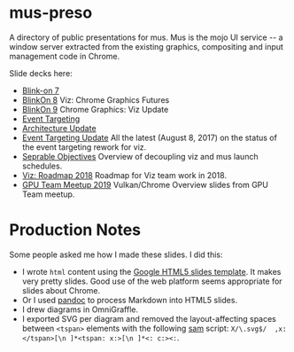 # mus-preso
A directory of public presentations for mus. Mus is the mojo UI service -- a window
server extracted from the existing graphics, compositing and input management
code in Chrome. 

Slide decks here:

*  [Blink-on 7](https://cdn.rawgit.com/chromium/mus-preso/a5701889/blinkon/index.html)
*  [BlinkOn 8](https://goo.gl/3RLBav) Viz: Chrome Graphics Futures
*  [BlinkOn 9](https://goo.gl/UkEmP9) Chrome Graphics: Viz Update 
*  [Event Targeting](https://cdn.rawgit.com/chromium/mus-preso/706199ba/events/index.html)
*  [Architecture Update](https://goo.gl/Kd0jy8)
*  [Event Targeting Update](https://goo.gl/YKM4tF) All the latest (August 8, 2017) on the status of the event targeting rework for viz.
*  [Seprable Objectives](https://goo.gl/rpiWbW) Overview of decoupling viz and mus launch schedules.
*  [Viz: Roadmap 2018](https://goo.gl/yLE6cM) Roadmap for Viz team work in 2018.
*  [GPU Team Meetup 2019]() Vulkan/Chrome Overview slides from GPU Team meetup.

# Production Notes
Some people asked me how I made these slides. I did this:

* I wrote `html` content using the [Google HTML5 slides template](https://code.google.com/archive/p/html5slides/). It makes very pretty slides. Good use of the web platform seems appropriate for slides about Chrome.
* Or I used [pandoc](http://pandoc.org) to process Markdown into HTML5 slides.
* I drew diagrams in OmniGraffle.
* I exported SVG per diagram and removed the layout-affecting spaces between `<tspan>` elements with the following [sam](http://doc.cat-v.org/bell_labs/sam_lang_tutorial/) script: `X/\.svg$/  ,x:</tspan>[\n ]*<tspan: x:>[\n ]*<: c:><:`.

